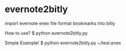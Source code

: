 evernote2bitly
==============

import evernote enex file format bookmarks into bitly

How to use?
$ python evernote2bitly.py <PathToEnex>

Simple Example!
$ python evernote2bitly.py ~/test.enex
